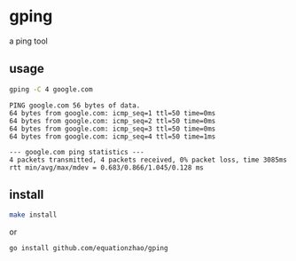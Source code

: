 # gping

a ping tool

## usage

```bash
gping -C 4 google.com
```

```
PING google.com 56 bytes of data.
64 bytes from google.com: icmp_seq=1 ttl=50 time=0ms
64 bytes from google.com: icmp_seq=2 ttl=50 time=0ms
64 bytes from google.com: icmp_seq=3 ttl=50 time=0ms
64 bytes from google.com: icmp_seq=4 ttl=50 time=1ms

--- google.com ping statistics ---
4 packets transmitted, 4 packets received, 0% packet loss, time 3085ms
rtt min/avg/max/mdev = 0.683/0.866/1.045/0.128 ms
```

## install
```bash
make install
```
or 

```bash
go install github.com/equationzhao/gping
```
